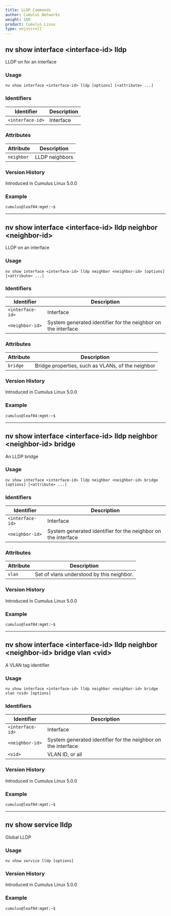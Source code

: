 ```yaml
---
title: LLDP Commands
author: Cumulus Networks
weight: 160
product: Cumulus Linux
type: nojsscroll
---
```

## nv show interface \<interface-id\> lldp

LLDP on for an interface

### Usage

`nv show interface <interface-id> lldp [options] [<attribute> ...]`

### Identifiers

| Identifier |  Description   |
| --------- | -------------- |
| `<interface-id>`    |    Interface |

### Attributes

| Attribute |  Description   |
| --------- | -------------- |
| `neighbor` | LLDP neighbors |

### Version History

Introduced in Cumulus Linux 5.0.0

### Example

```
cumulus@leaf04:mgmt:~$ 
```

- - -

## nv show interface \<interface-id\> lldp neighbor \<neighbor-id\>

LLDP on an interface

### Usage

`nv show interface <interface-id> lldp neighbor <neighbor-id> [options] [<attribute> ...]`

### Identifiers

| Identifier |  Description   |
| --------- | -------------- |
| `<interface-id>`    |    Interface |
| `<neighbor-id>` |  System generated identifier for the neighbor on the interface|

### Attributes

| Attribute |  Description   |
| --------- | -------------- |
| `bridge`  |  Bridge properties, such as VLANs, of the neighbor|

### Version History

Introduced in Cumulus Linux 5.0.0

### Example

```
cumulus@leaf04:mgmt:~$ 
```

- - -

## nv show interface \<interface-id\> lldp neighbor \<neighbor-id\> bridge

An LLDP bridge

### Usage

`nv show interface <interface-id> lldp neighbor <neighbor-id> bridge [options] [<attribute> ...]`

### Identifiers

| Identifier |  Description   |
| --------- | -------------- |
| `<interface-id>`    |    Interface |
| `<neighbor-id>` |  System generated identifier for the neighbor on the interface |

### Attributes

| Attribute |  Description   |
| --------- | -------------- |
| `vlan` | Set of vlans understood by this neighbor.|

### Version History

Introduced in Cumulus Linux 5.0.0

### Example

```
cumulus@leaf04:mgmt:~$ 
```

- - -

## nv show interface \<interface-id\> lldp neighbor \<neighbor-id\> bridge vlan \<vid\>

A VLAN tag identifier

### Usage

`nv show interface <interface-id> lldp neighbor <neighbor-id> bridge vlan <vid> [options]`

### Identifiers

| Identifier |  Description   |
| --------- | -------------- |
| `<interface-id>`    |    Interface |
| `<neighbor-id>` |  System generated identifier for the neighbor on the interface |
| `<vid>` | VLAN ID, or all |

### Version History

Introduced in Cumulus Linux 5.0.0

### Example

```
cumulus@leaf04:mgmt:~$ 
```

- - -

## nv show service lldp

Global LLDP

### Usage

`nv show service lldp [options]`

### Version History

Introduced in Cumulus Linux 5.0.0

### Example

```
cumulus@leaf04:mgmt:~$ 
```
